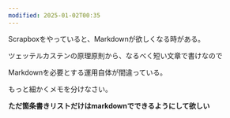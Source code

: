```yaml
---
modified: 2025-01-02T00:35
---
```

  

Scrapboxをやっていると、Markdownが欲しくなる時がある。

ツェッテルカステンの原理原則から、なるべく短い文章で書けなので

Markdownを必要とする運用自体が間違っている。

もっと細かくメモを分けなさい。

  

**ただ箇条書きリストだけはmarkdownでできるようにして欲しい**